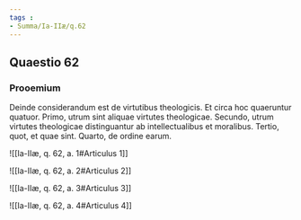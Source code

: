 ```yaml
---
tags : 
- Summa/Ia-IIæ/q.62
---
```


## Quaestio 62

### Prooemium

Deinde considerandum est de virtutibus theologicis. Et circa hoc quaeruntur quatuor. Primo, utrum sint aliquae virtutes theologicae. Secundo, utrum virtutes theologicae distinguantur ab intellectualibus et moralibus. Tertio, quot, et quae sint. Quarto, de ordine earum.

![[Ia-IIæ, q. 62, a. 1#Articulus 1]]

![[Ia-IIæ, q. 62, a. 2#Articulus 2]]

![[Ia-IIæ, q. 62, a. 3#Articulus 3]]

![[Ia-IIæ, q. 62, a. 4#Articulus 4]]

